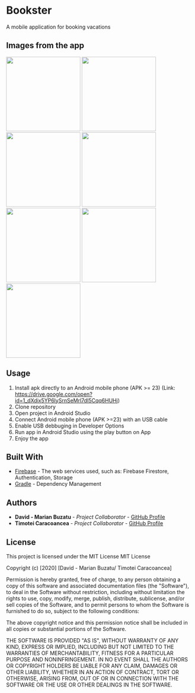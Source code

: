 # Bookster
A mobile application for booking vacations

## Images from the app
<div>
<img src="https://i.ibb.co/cvGCJ2H/1.jpg" width="200>
<img src="https://i.ibb.co/qLH9wPF/2.jpg" width="200">
<img src="https://i.ibb.co/sFB8Rcx/3.jpg" width="200">
<img src="https://i.ibb.co/2gQXdMN/4.jpg" width="200">
<img src="https://i.ibb.co/zX2Xt56/5.jpg" width="200">
<img src="https://i.ibb.co/x1wz0Nn/6.jpg" width="200">
<img src="https://i.ibb.co/dfg1wxw/7.jpg" width="200">
<img src="https://i.ibb.co/WVkjYN3/8.jpg" width="200">
</div>

## Usage
1. Install apk directly to an Android mobile phone (APK >= 23) (Link: https://drive.google.com/open?id=1_dXdix5YP6lySrnSeMrl7dI5Cqq6HUHj)
2. Clone repository
3. Open project in Android Studio
4. Connect Android mobile phone (APK >=23) with an USB cable
5. Enable USB debbuging in Developer Options
6. Run app in Android Studio using the play button on App
7. Enjoy the app 

## Built With

* [Firebase](https://firebase.google.com) - The web services used, such as: Firebase Firestore, Authentication, Storage
* [Gradle](https://gradle.org) - Dependency Management

## Authors

* **David - Marian Buzatu** - *Project Collaborator* - [GitHub Profile](https://github.com/davidbuzatu-marian)
* **Timotei Caracoancea** - *Project Collaborator* - [GitHub Profile](https://github.com/timotei99)

## License

This project is licensed under the MIT License
MIT License

Copyright (c) [2020] [David - Marian Buzatu/ Timotei Caracoancea]

Permission is hereby granted, free of charge, to any person obtaining a copy
of this software and associated documentation files (the "Software"), to deal
in the Software without restriction, including without limitation the rights
to use, copy, modify, merge, publish, distribute, sublicense, and/or sell
copies of the Software, and to permit persons to whom the Software is
furnished to do so, subject to the following conditions:

The above copyright notice and this permission notice shall be included in all
copies or substantial portions of the Software.

THE SOFTWARE IS PROVIDED "AS IS", WITHOUT WARRANTY OF ANY KIND, EXPRESS OR
IMPLIED, INCLUDING BUT NOT LIMITED TO THE WARRANTIES OF MERCHANTABILITY,
FITNESS FOR A PARTICULAR PURPOSE AND NONINFRINGEMENT. IN NO EVENT SHALL THE
AUTHORS OR COPYRIGHT HOLDERS BE LIABLE FOR ANY CLAIM, DAMAGES OR OTHER
LIABILITY, WHETHER IN AN ACTION OF CONTRACT, TORT OR OTHERWISE, ARISING FROM,
OUT OF OR IN CONNECTION WITH THE SOFTWARE OR THE USE OR OTHER DEALINGS IN THE
SOFTWARE.
